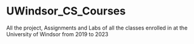 # UWindsor_CS_Courses
 All the project, Assignments and Labs of all the classes enrolled in at the University of Windsor from 2019 to 2023
